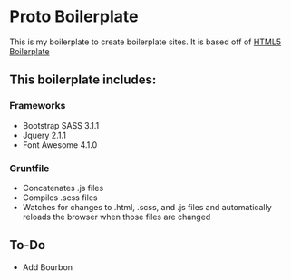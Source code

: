 # Proto Boilerplate
This is my boilerplate to create boilerplate sites. It is based off of [HTML5 Boilerplate](http://html5boilerplate.com)

## This boilerplate includes:

### Frameworks
- Bootstrap SASS 3.1.1
- Jquery 2.1.1
- Font Awesome 4.1.0

### Gruntfile
- Concatenates .js files
- Compiles .scss files
- Watches for changes to .html, .scss, and .js files and automatically reloads the browser when those files are changed

## To-Do
- Add Bourbon
